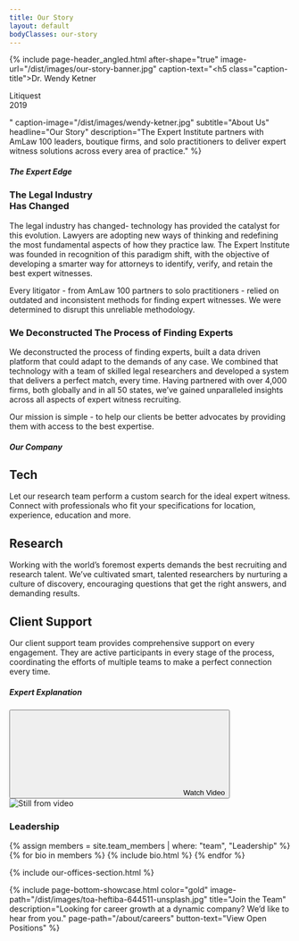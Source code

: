 ```yaml
---
title: Our Story
layout: default
bodyClasses: our-story
---
```


{% include page-header_angled.html after-shape="true" image-url="/dist/images/our-story-banner.jpg" caption-text="<h5 class=\"caption-title\">Dr. Wendy Ketner</h5><p>Litiquest<br> 2019</p>" caption-image="/dist/images/wendy-ketner.jpg" subtitle="About Us" headline="Our Story" description="The Expert Institute partners with AmLaw 100 leaders, boutique firms, and solo practitioners to deliver expert witness solutions across every area of practice." %}

<div class="section centered-text-section">
    <div class="site-wrapper">
        <h5 class="section-label">The Expert Edge</h5>
        <div class="section-content">
            <h3 class="section-title animate-in">The Legal Industry<br> Has Changed</h3>
            <p class="animate-in">The legal industry has changed- technology has provided the catalyst for this evolution.  Lawyers are adopting new ways of thinking and redefining the most fundamental aspects of how they practice law. The Expert Institute was founded in recognition of this paradigm shift, with the objective of developing a smarter way for attorneys to identify, verify, and retain the best expert witnesses.</p>
            <p class="animate-in">Every litigator - from AmLaw 100 partners to solo practitioners - relied on outdated and inconsistent methods for finding expert witnesses. We were determined to disrupt this unreliable methodology.</p>
        </div>
        <div class="section-content">
            <h3 class="section-title animate-in">We Deconstructed The Process of Finding Experts</h3>
            <p class="animate-in">We deconstructed the process of finding experts,  built a data driven platform that could adapt to the demands of any case.  We combined that technology with a team of skilled legal researchers and developed a system that delivers a perfect match, every time. Having partnered with over 4,000 firms, both globally and in all 50 states, we’ve gained unparalleled insights across all aspects of expert witness recruiting.</p>
            <p class="animate-in">Our mission is simple - to help our clients be better advocates by providing them with access to the best expertise.</p>
        </div>
    </div>
</div>

<div class="section padded-bottom-lg">
    <div class="site-wrapper">
        <h5 class="section-label margin-bottom-lg">Our Company</h5>
        <div class="section-content">
            <div class="module-item-showcase">
                <div class="item col-md-1-3">
                    <h2 class="item-title">Tech</h2>
                    <p class="item-text">Let our research team perform a custom search for the ideal expert witness. Connect with professionals who fit your specifications for location, experience, education and more.</p>
                </div>
                <div class="item col-md-1-3">
                    <h2 class="item-title">Research</h2>
                    <p class="item-text">Working with the world’s foremost experts demands the best recruiting and research talent. We’ve cultivated smart, talented researchers by nurturing a culture of discovery, encouraging questions that get the right answers, and demanding results.</p>
                </div>
                <div class="item col-md-1-3">
                    <h2 class="item-title">Client Support</h2>
                    <p class="item-text">Our client support team provides comprehensive support on every engagement. They are active participants in every stage of the process, coordinating the efforts of multiple teams to make a perfect connection every time.</p>
                </div>
            </div>
        </div>
        <div class="section-video">
            <h5 class="video-label">Expert Explanation</h5>
            <div class="video-still">
                <button class="watch-video"><svg class="icon icon-play-hollow" aria-hidden="true" role="presentation"><use xlink:href="#icon-play-hollow"/></svg> Watch Video</button>
                <img src="/dist/images/our-story-video-still.jpg" alt="Still from video">
            </div>
        </div>
    </div>
</div>

<div class="section padded">
    <div class="site-wrapper">
        <h3 class="section-label">Leadership</h3>
        <div class="bio-grid">
            {% assign members = site.team_members | where: "team", "Leadership" %}
            {% for bio in members %}
                {% include bio.html %}
            {% endfor %}
        </div>
    </div>
</div>

{% include our-offices-section.html %}

{% include page-bottom-showcase.html color="gold" image-path="/dist/images/toa-heftiba-644511-unsplash.jpg" title="Join the Team" description="Looking for career growth at a dynamic company? We’d like to hear from you." page-path="/about/careers" button-text="View Open Positions" %}